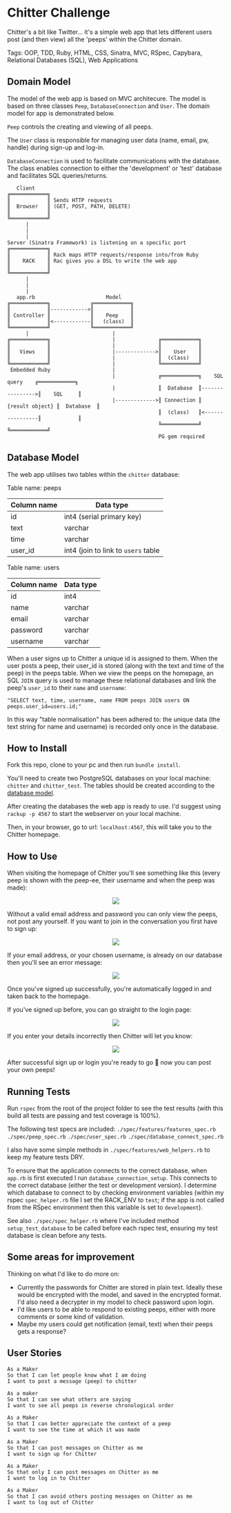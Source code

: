 # Chitter Challenge

Chitter's a bit like Twitter... it's a simple web app that lets different users post (and then view) all the 'peeps' within the Chitter domain.

Tags: OOP, TDD, Ruby, HTML, CSS, Sinatra, MVC, RSpec, Capybara, Relational Databases (SQL), Web Applications


## Domain Model

The model of the web app is based on MVC architecure. The model is based on three classes `Peep`, `DatabaseConnection` and `User`. The domain model for app is demonstrated below. 

`Peep` controls the creating and viewing of all peeps.

The `User` class is responsible for managing user data (name, email, pw, handle) during sign-up and log-in.

`DatabaseConnection` is used to facilitate communications with the database. The class enables connection to either the 'development' or 'test' database and facilitates SQL queries/returns.


```
   Client
╔════════════╗  
║            ║ Sends HTTP requests
║  Browser   ║ (GET, POST, PATH, DELETE)      
║            ║
╚════════════╝
      |
      |
      |
Server (Sinatra Framework) is listening on a specific port
╔════════════╗
║            ║ Rack maps HTTP requests/response into/from Ruby
║    RACK    ║ Rac gives you a DSL to write the web app
║            ║
╚════════════╝
      |
      |
      |
   app.rb                       Model                 
╔════════════╗             ╔════════════╗       
║            ║------------>║            ║       
║ Controller ║             ║    Peep    ║  
║            ║<------------║   (class)  ║       
╚════════════╝             ╚════════════╝ 
      |                           |
╔════════════╗                    |              ╔════════════╗
║            ║                    |              ║            ║            
║   Views    ║                    |------------->║    User    ║
║            ║                    |              ║  (class)   ║
╚════════════╝                    |              ╚════════════╝
 Embedded Ruby                    | 
                                  |              ╔════════════╗    SQL query    ╔════════════╗
                                  |              ║  Database  ║---------------->║    SQL     ║
                                  |------------->║ Connection ║ {result object} ║  Database  ║
                                                 ║  (class)   ║<----------------║            ║
                                                 ╚════════════╝                 ╚════════════╝
                                                 PG gem required
```

## Database Model

The web app utilises two tables within the `chitter` database:

Table name: peeps

| Column name   | Data type        |
| ------------- | -------------    |
| id            | int4 (serial primary key)  |          
| text          | varchar          |
| time          | varchar          |
| user_id       | int4 (join to link to `users` table            | 


Table name: users

| Column name   | Data type        |
| ------------- | -------------    |
| id            | int4             |
| name          | varchar          |
| email         | varchar          |
| password      | varchar          |
| username      | varchar          |


When a user signs up to Chitter a unique id is assigned to them. When the user posts a peep, their user_id is stored (along with the text and time of the peep) in the peeps table. When we view the peeps on the homepage, an SQL `JOIN` query is used to manage these relational databases and link the peep's `user_id` to their `name` and `username`:

`"SELECT text, time, username, name FROM peeps JOIN users ON peeps.user_id=users.id;"`

In this way "table normalisation" has been adhered to: the unique data (the text string for name and username) is recorded only once in the database.


## How to Install

Fork this repo, clone to your pc and then run `bundle install`. 

You'll need to create two PostgreSQL databases on your local machine: `chitter` and `chitter_test`. The tables should be created according to the [database model](#database-model).

After creating the databases the web app is ready to use. I'd suggest using `rackup -p 4567` to start the webserver on your local machine.

Then, in your browser, go to url: `localhost:4567`, this will take you to the Chitter homepage.


## How to Use

When visiting the homepage of Chitter you'll see something like this (every peep is shown with the peep-ee, their username and when the peep was made):
<p align="center"><img src="./public/images/Chitter_homepage.png"/></p>

Without a valid email address and password you can only view the peeps, not post any yourself. If you want to join in the conversation you first have to sign up:
<p align="center"><img src="./public/images/Chitter_signup.png"/></p>

If your email address, or your chosen username, is already on our database then you'll see an error message:
<p align="center"><img src="./public/images/Chitter_signup_error.png"/></p>

Once you've signed up successfully, you're automatically logged in and taken back to the homepage.

If you've signed up before, you can go straight to the login page:
<p align="center"><img src="./public/images/chitter_login.png"/></p>

If you enter your details incorrectly then Chitter will let you know:
<p align="center"><img src="./public/images/chitter_login_error.png"/></p>

After successful sign up or login you're ready to go  :tada:  now you can post your own peeps!


## Running Tests

Run `rspec` from the root of the project folder to see the test results (with this build all tests are passing and test coverage is 100%).

The following test specs are included:
`./spec/features/features_spec.rb`
`./spec/peep_spec.rb`
`./spec/user_spec.rb`
`./spec/database_connect_spec.rb`

I also have some simple methods in `./spec/features/web_helpers.rb` to keep my feature tests DRY.

To ensure that the application connects to the correct database, when `app.rb` is first executed I run `database_connection_setup`. This connects to the correct database (either the test or development version). I determine which database to connect to by checking environment variables (within my rspec `spec_helper.rb` file I set the RACK_ENV to `test`; if the app is not called from the RSpec environment then this variable is set to `development`).

See also `./spec/spec_helper.rb` where I've included method `setup_test_database` to be called before each rspec test, ensuring my test database is clean before any tests. 


## Some areas for improvement

Thinking on what I'd like to do more on:

- Currently the passwords for Chitter are stored in plain text. Ideally these would be encrypted with the model, and saved in the encrypted format. I'd also need a decrypter in my model to check password upon login.
- I'd like users to be able to respond to existing peeps, either with more comments or some kind of validation.
- Maybe my users could get notification (email, text) when their peeps gets a response?


## User Stories

```
As a Maker
So that I can let people know what I am doing  
I want to post a message (peep) to chitter

As a maker
So that I can see what others are saying  
I want to see all peeps in reverse chronological order

As a Maker
So that I can better appreciate the context of a peep
I want to see the time at which it was made

As a Maker
So that I can post messages on Chitter as me
I want to sign up for Chitter

As a Maker
So that only I can post messages on Chitter as me
I want to log in to Chitter

As a Maker
So that I can avoid others posting messages on Chitter as me
I want to log out of Chitter
```
